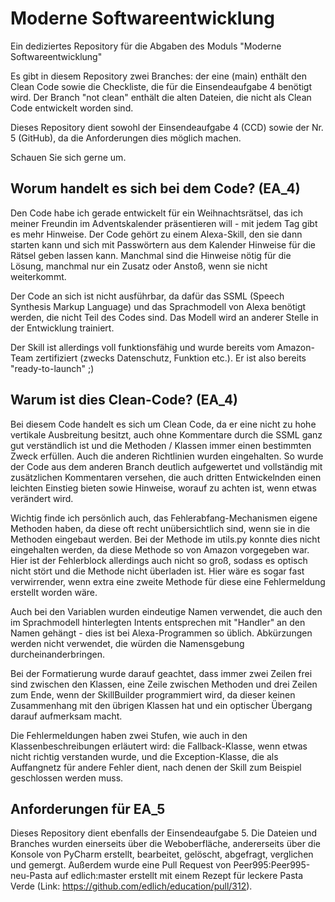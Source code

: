 # Moderne Softwareentwicklung
Ein dediziertes Repository für die Abgaben des Moduls "Moderne Softwareentwicklung"

Es gibt in diesem Repository zwei Branches: der eine (main) enthält den Clean Code sowie die Checkliste, die für die Einsendeaufgabe 4 benötigt wird. Der Branch "not clean" enthält die alten Dateien, die nicht als Clean Code entwickelt worden sind. 

Dieses Repository dient sowohl der Einsendeaufgabe 4 (CCD) sowie der Nr. 5 (GitHub), da die Anforderungen dies möglich machen.

Schauen Sie sich gerne um.

## Worum handelt es sich bei dem Code? (EA_4)

Den Code habe ich gerade entwickelt für ein Weihnachtsrätsel, das ich meiner Freundin im Adventskalender präsentieren will - mit jedem Tag gibt es mehr Hinweise. Der Code gehört zu einem Alexa-Skill, den sie dann starten kann und sich mit Passwörtern aus dem Kalender Hinweise für die Rätsel geben lassen kann. Manchmal sind die Hinweise nötig für die Lösung, manchmal nur ein Zusatz oder Anstoß, wenn sie nicht weiterkommt.

Der Code an sich ist nicht ausführbar, da dafür das SSML (Speech Synthesis Markup Language) und das Sprachmodell von Alexa benötigt werden, die nicht Teil des Codes sind. Das Modell wird an anderer Stelle in der Entwicklung trainiert.

Der Skill ist allerdings voll funktionsfähig und wurde bereits vom Amazon-Team zertifiziert (zwecks Datenschutz, Funktion etc.). Er ist also bereits "ready-to-launch" ;)

## Warum ist dies Clean-Code? (EA_4)

Bei diesem Code handelt es sich um Clean Code, da er eine nicht zu hohe vertikale Ausbreitung besitzt, auch ohne Kommentare durch die SSML ganz gut verständlich ist und die Methoden / Klassen immer einen bestimmten Zweck erfüllen. Auch die anderen Richtlinien wurden eingehalten. So wurde der Code aus dem anderen Branch deutlich aufgewertet und vollständig mit zusätzlichen Kommentaren versehen, die auch dritten Entwickelnden einen leichten Einstieg bieten sowie Hinweise, worauf zu achten ist, wenn etwas verändert wird.

Wichtig finde ich persönlich auch, das Fehlerabfang-Mechanismen eigene Methoden haben, da diese oft recht unübersichtlich sind, wenn sie in die Methoden eingebaut werden. Bei der Methode im utils.py konnte dies nicht eingehalten werden, da diese Methode so von Amazon vorgegeben war. Hier ist der Fehlerblock allerdings auch nicht so groß, sodass es optisch nicht stört und die Methode nicht überladen ist. Hier wäre es sogar fast verwirrender, wenn extra eine zweite Methode für diese eine Fehlermeldung erstellt worden wäre.

Auch bei den Variablen wurden eindeutige Namen verwendet, die auch den im Sprachmodell hinterlegten Intents entsprechen mit "Handler" an den Namen gehängt - dies ist bei Alexa-Programmen so üblich. Abkürzungen werden nicht verwendet, die würden die Namensgebung durcheinanderbringen.

Bei der Formatierung wurde darauf geachtet, dass immer zwei Zeilen frei sind zwischen den Klassen, eine Zeile zwischen Methoden und drei Zeilen zum Ende, wenn der SkillBuilder programmiert wird, da dieser keinen Zusammenhang mit den übrigen Klassen hat und ein optischer Übergang darauf aufmerksam macht.

Die Fehlermeldungen haben zwei Stufen, wie auch in den Klassenbeschreibungen erläutert wird: die Fallback-Klasse, wenn etwas nicht richtig verstanden wurde, und die Exception-Klasse, die als Auffangnetz für andere Fehler dient, nach denen der Skill zum Beispiel geschlossen werden muss.

## Anforderungen für EA_5

Dieses Repository dient ebenfalls der Einsendeaufgabe 5. Die Dateien und Branches wurden einerseits über die Weboberfläche, andererseits über die Konsole von PyCharm erstellt, bearbeitet, gelöscht, abgefragt, verglichen und gemergt. Außerdem wurde eine Pull Request von Peer995:Peer995-neu-Pasta auf edlich:master erstellt mit einem Rezept für leckere Pasta Verde (Link: https://github.com/edlich/education/pull/312).
